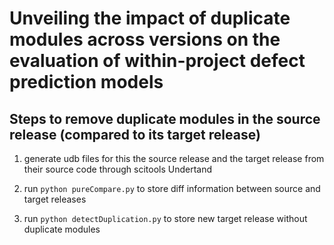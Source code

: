 # Unveiling the impact of duplicate modules across versions on the evaluation of within-project defect prediction models 

## Steps to remove duplicate modules in the source release (compared to its target release)  
1. generate udb files for this the source release and the target release from their source code through scitools Undertand  

2. run `python pureCompare.py` to store diff information between source and target releases  

3. run `python detectDuplication.py` to store new target release without duplicate modules  